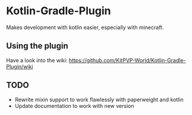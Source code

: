 # Kotlin-Gradle-Plugin
Makes development with kotlin easier, especially with minecraft.

## Using the plugin
Have a look into the wiki: https://github.com/KitPVP-World/Kotlin-Gradle-Plugin/wiki

## TODO
- Rewrite mixin support to work flawlessly with paperweight and kotlin
- Update documentation to work with new version
